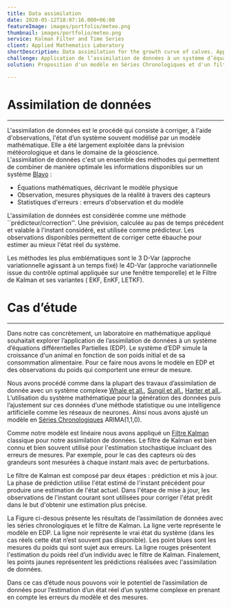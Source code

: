 ```yaml
---
title: Data assimilation
date: 2020-05-12T18:07:16.000+06:00
featureImage: images/portfolio/meteo.png
thumbnail: images/portfolio/meteo.png
service: Kalman Filter and Time Series
client: Applied Mathematics Laboratory
shortDescription: Data assimilation for the growth curve of calves. Application of the Kalman Filter and Time Series. This study was carried out for an applied mathematics laboratory.
challenge: Application de l’assimilation de données à un système d’équations différentielles Partielles qui simule la croissance d'un animal en fonction de son poids initial et de sa consommation alimentaire.
solution: Proposition d'un modèle en Séries Chronologiques et d'un filtre de Kalman pour l'assimilation de données 

---
```


# Assimilation de données 
------------------------------------
L'assimilation de données est le procédé qui consiste à corriger, à l'aide d'observations, l'état d’un système souvent modélisé par un modèle mathématique. Elle a été largement exploitée dans la prévision météorologique et dans le domaine de la géoscience.  
L'assimilation de données c'est un ensemble des méthodes qui permettent de combiner de manière optimale les informations disponibles sur un système [Blayo](https://www.eccorev.fr/IMG/pdf/Assimilationdonnees_EBlayo.pdf) :  
- Équations mathématiques, décrivant le modèle physique 
- Observation, mesures physiques de la réalité à travers des capteurs 
- Statistiques d'erreurs :  erreurs d'observation et du modèle  

L'assimilation de données est considérée comme une méthode ``prédicteur/correction''. Une prévision, calculée au pas de temps précédent et valable à l'instant considéré, est utilisée comme prédicteur. Les observations disponibles permettent de corriger cette ébauche pour estimer au mieux l'état réel du système. 

Les méthodes les plus emblématiques sont le 3 D-Var (approche variationnelle agissant à un temps fixé) le 4D-Var (approche variationnelle issue du contrôle optimal appliquée sur une fenêtre temporelle) et le Filtre de Kalman et ses variantes ( EKF, EnKF, LETKF). 


# Cas d’étude 
------------------------------------

Dans notre cas concrètement, un laboratoire en mathématique appliqué souhaitait explorer l’application de l’assimilation de données à un système d’équations différentielles Partielles (EDP).  Le système d’EDP simule la croissance d'un animal en fonction de son poids initial et de sa consommation alimentaire. Pour ce faire nous avons le modèle en EDP et des observations du poids qui comportent une erreur de mesure. 

Nous avons procédé comme dans la plupart des travaux d’assimilation de donnée avec un système complexe [Whale et all.](https://www.sciencedirect.com/science/article/abs/pii/S146350031500116X), [Sungil et all.](https://www.sciencedirect.com/science/article/abs/pii/S0920410520302461), [Harter et all.](https://www.sciencedirect.com/science/article/abs/pii/S1364682608000953). L’utilisation du système mathématique pour la génération des données puis l’ajustement sur ces données d’une méthode statistique ou une intelligence artificielle comme les réseaux de neurones. Ainsi nous avons ajusté un modèle en [Séries Chronologiques](https://fr.wikipedia.org/wiki/S%C3%A9rie_temporelle#:~:text=Une%20s%C3%A9rie%20temporelle%2C%20ou%20s%C3%A9rie,sp%C3%A9cifique%20au%20cours%20du%20temps) ARIMA(1,1,0).

Comme notre modèle est linéaire nous avons appliqué un [Filtre Kalman](https://en.wikipedia.org/wiki/Kalman_filter) classique pour notre assimilation de données. Le filtre de Kalman est bien connu et bien souvent utilisé pour l'estimation stochastique  incluant des erreurs de mesures. Par exemple, pour le cas des capteurs  où  des grandeurs  sont mesurées à chaque instant mais avec de perturbations.   

Le filtre de Kalman est composé par deux étapes : prédiction et mis à jour.  La phase de prédiction utilise l'état estimé de l'instant précédent pour produire une estimation de l'état actuel. Dans l'étape de mise à jour, les observations de l'instant courant sont utilisées pour corriger l'état prédit dans le but d'obtenir une estimation plus précise. 

La Figure ci-desous présente les résultats de l’assimilation de données avec les séries chronologiques et le filtre de Kalman. La ligne verte représente le modèle en EDP. La ligne noir représente le vrai état du système (dans les cas réels cette état n’est souvent pas disponible). Les point blues sont les mesures du poids qui sont sujet aux erreurs. La ligne rouges présentent l'estimation du poids réel d’un individu  avec  le filtre de Kalman. Finalement, les points jaunes représentent les prédictions réalisées avec l'assimilation de données.

 

Dans ce cas d’étude nous pouvons voir le potentiel de l’assimilation de données pour l’estimation d’un état réel d’un système complexe en prenant en compte les erreurs du modèle et des mesures.   

 